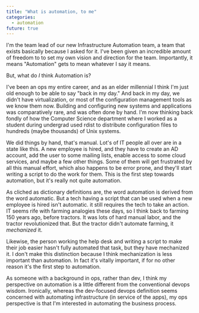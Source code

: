```yaml
---
title: "What is automation, to me"
categories:
  - automation
future: true
---
```


I'm the team lead of our new Infrastructure Automation team, a team that exists basically because I asked for it. I've been given an incredible amount of freedom to  to set my own vision and direction for the team. Importantly, it means "Automation" gets to mean whatever I say it means.

But, what do _I_ think Automation is?

I've been an ops my entire career, and as an elder millennial I think I'm just old enough to be able to say "back in my day."
And back in my day, we didn't have virtualization, or most of the configuration management tools as we know them now.
Building and configuring new systems and applications was comparatively rare, and was often done by hand.
I'm now thinking back fondly of how the Computer Science department where I worked as a student during undergrad used rdist to distribute configuration files to hundreds (maybe thousands) of Unix systems.

We did things by hand, that's manual.
Lot's of IT people all over are in a state like this.
A new employee is hired, and they have to create an AD account, add the user to some mailing lists, enable access to some cloud services, and maybe a few other things.
Some of them will get frustrated by all this manual effort, which also happens to be error prone, and they'll start writing a script to do the work for them.
This is the first step towards automation, but it's really not quite automation.

As cliched as dictionary definitions are, the word automation is derived from the word automatic.
But a tech having a script that can be used when a new employee is hired isn't automatic. it still requires the tech to take an action.
IT seems rife with farming analogies these days, so I think back to farming 150 years ago, before tractors.
It was lots of hard manual labor, and the tractor revolutionized that.
But the tractor didn't automate farming, it _mechanized_ it.

Likewise, the person working the help desk and writing a script to make their job easier hasn't fully automated that task, but they have mechanized it.
I don't make this distinction because I think mechanization is less important than automation. In fact it's vitally important, if for no other reason it's the first step to automation.

As someone with a background in ops, rather than dev, I think my perspective on automation is a little different from the conventional devops wisdom.
Ironically, whereas the dev-focused devops definition seems concerned with automating infrastructure (in service of the apps), my ops perspective is that I'm interested in automating the business process.

